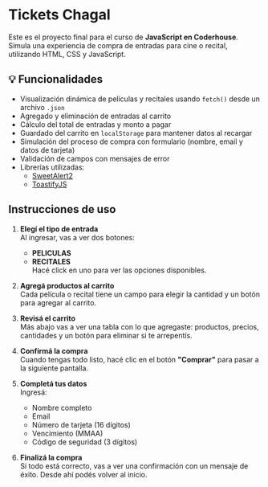 # Tickets Chagal

Este es el proyecto final para el curso de **JavaScript en Coderhouse**. Simula una experiencia de compra de entradas para cine o recital, utilizando HTML, CSS y JavaScript.

## 💡 Funcionalidades

- Visualización dinámica de películas y recitales usando `fetch()` desde un archivo `.json`
- Agregado y eliminación de entradas al carrito
- Cálculo del total de entradas y monto a pagar
- Guardado del carrito en `localStorage` para mantener datos al recargar
- Simulación del proceso de compra con formulario (nombre, email y datos de tarjeta)
- Validación de campos con mensajes de error
- Librerías utilizadas:
  - [SweetAlert2](https://sweetalert2.github.io/)
  - [ToastifyJS](https://apvarun.github.io/toastify-js/)

## Instrucciones de uso

1. **Elegí el tipo de entrada**  
   Al ingresar, vas a ver dos botones:
   - **PELICULAS**
   - **RECITALES**  
   Hacé click en uno para ver las opciones disponibles.

2. **Agregá productos al carrito**  
   Cada película o recital tiene un campo para elegir la cantidad y un botón para agregar al carrito.

3. **Revisá el carrito**  
   Más abajo vas a ver una tabla con lo que agregaste: productos, precios, cantidades y un botón para eliminar si te arrepentís.

4. **Confirmá la compra**  
   Cuando tengas todo listo, hacé clic en el botón **"Comprar"** para pasar a la siguiente pantalla.

5. **Completá tus datos**  
   Ingresá:
   - Nombre completo
   - Email
   - Número de tarjeta (16 dígitos)
   - Vencimiento (MMAA)
   - Código de seguridad (3 dígitos)

6. **Finalizá la compra**  
   Si todo está correcto, vas a ver una confirmación con un mensaje de éxito. Desde ahí podés volver al inicio.
